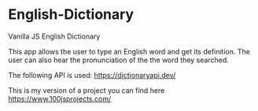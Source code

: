 # English-Dictionary
Vanilla JS English Dictionary

This app allows the user to type an English word and get its definition. The user can also hear the pronunciation of the the word they searched. 

The following API is used: https://dictionaryapi.dev/

This is my version of a project you can find here https://www.100jsprojects.com/
